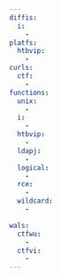 ```yaml
---
diffis:
  i:
    -
platfs:
  htbvip:
    -
curls:
  ctf:
    -
functions:
  unix:
    -
  i:
    -
  htbvip:
    -
  ldapj:
    -
  logical:
    -
  rce:
    -
  wildcard:
    -

wals:
  ctfwu:
    -
  ctfvi:
    -
---
```

